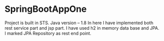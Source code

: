 # SpringBootAppOne

Project is built in STS.
Java version – 1.8
In here I have implemented both rest service part and jsp part.
I have used h2 in memory data base and JPA.
I marked JPA Repository as rest end point.

